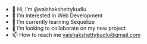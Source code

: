 - 👋 Hi, I’m @vaishakshettykudlu
- 👀 I’m interested in Web Development
- 🌱 I’m currently learning Sequelize
- 💞️ I’m looking to collaborate on my new project
- 📫 How to reach me vaishakshettykudlu@gmail.com

<!---
vaishakshettykudlu/vaishakshettykudlu is a ✨ special ✨ repository because its `README.md` (this file) appears on your GitHub profile.
You can click the Preview link to take a look at your changes.
--->
